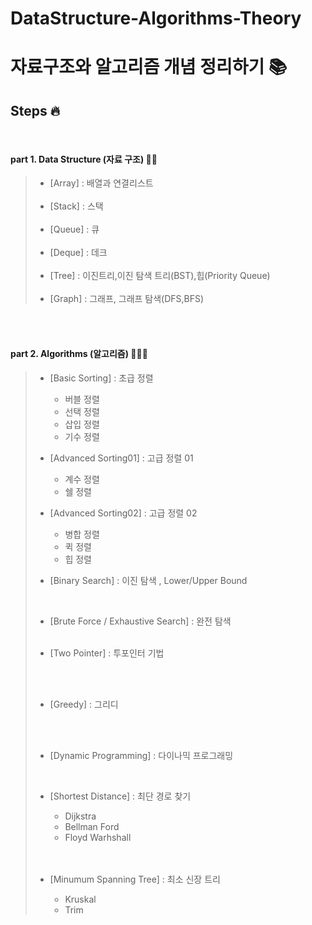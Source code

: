 # DataStructure-Algorithms-Theory
# 자료구조와 알고리즘 개념 정리하기 📚

## Steps 🔥

<br>

#### part 1. Data Structure (자료 구조) 👨‍💻

>   - [Array] :  배열과 연결리스트<br>
>     <br>
>   - [Stack] : 스택<br>
>      <br>
>   - [Queue] : 큐<br>
>     <br>
>   - [Deque] : 데크<br>
>     <br>
>   - [Tree] : 이진트리,이진 탐색 트리(BST),힙(Priority Queue)<br>
>     <br>
>   - [Graph] : 그래프, 그래프 탐색(DFS,BFS)

<br>
<br>

#### part 2. Algorithms (알고리즘) 🧑🏼‍💻


> - [Basic Sorting] : 초급 정렬 
>   - 버블 정렬
>   - 선택 정렬
>   - 삽입 정렬
>   - 기수 정렬<br>
>     
> 
> - [Advanced Sorting01] : 고급 정렬 01
>   - 계수 정렬
>   - 쉘 정렬 <br>
>    
> 
> - [Advanced Sorting02] : 고급 정렬 02
>   - 병합 정렬
>   - 퀵 정렬
>   - 힙 정렬 <br>
>    
> 
> - [Binary Search] : 이진 탐색 , Lower/Upper Bound<br>
>  <br>
> 
> - [Brute Force / Exhaustive Search] : 완전 탐색<br>
>   <br>
> 
> - [Two Pointer] : 투포인터 기법 <br>
>  <br>
>  <br>
> 
> - [Greedy] : 그리디 <br>
>  <br>
>  <br>
> 
> - [Dynamic Programming] : 다이나믹 프로그래밍 <br>
>  <br> 
> 
> - [Shortest Distance] : 최단 경로 찾기 <br>
>    - Dijkstra
>    - Bellman Ford
>    - Floyd Warhshall
>   <br>
>   <br>
>  
> - [Minumum Spanning Tree] : 최소 신장 트리 
>    - Kruskal
>    - Trim



